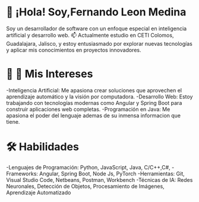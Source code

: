 # 👋 ¡Hola! Soy,Fernando Leon Medina
Soy un desarrollador de software con un enfoque especial en inteligencia artificial y
desarrollo web.
📫 Actualmente estudio en CETI Colomos, Guadalajara, Jalisco, y estoy entusiasmado por explorar nuevas tecnologías y aplicar mis conocimientos en proyectos innovadores.
  
# 👀 🚀 Mis Intereses
-Inteligencia Artificial: Me apasiona crear soluciones que aprovechen el aprendizaje automático y la visión por computadora.
-Desarrollo Web: Estoy trabajando con tecnologías modernas como Angular y Spring Boot para construir aplicaciones web completas.
-Programación en Java: Me apasiona el poder del lenguaje ademas de su inmensa informacion que tiene.

# 🛠️ Habilidades
-Lenguajes de Programación: Python, JavaScript, Java, C/C++,C#,
-Frameworks: Angular, Spring Boot, Node Js, PyTorch
-Herramientas: Git, Visual Studio Code, Netbeans, Postman, Workbench
-Técnicas de IA: Redes Neuronales, Detección de Objetos, Procesamiento de Imágenes, Aprendizaje Automatizado


<!---
chaton444/chaton444 is a ✨ special ✨ repository because its `README.md` (this file) appears on your GitHub profile.
You can click the Preview link to take a look at your changes.
--->
